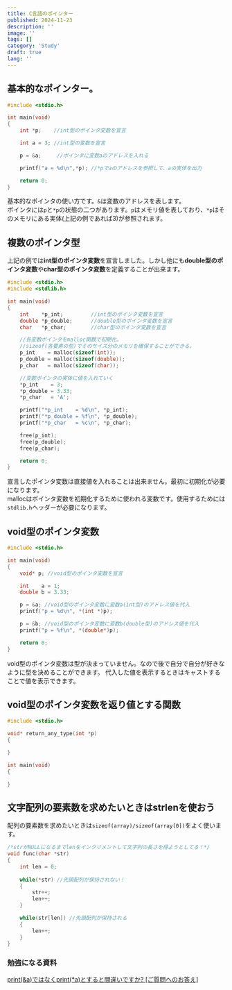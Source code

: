 ```yaml
---
title: C言語のポインター
published: 2024-11-23
description: ''
image: ''
tags: []
category: 'Study'
draft: true 
lang: ''
---
```


## 基本的なポインター。
```c
#include <stdio.h>

int main(void)
{
    int *p;    //int型のポインタ変数を宣言

    int a = 3; //int型の変数を宣言

    p = &a;     //ポインタに変数aのアドレスを入れる　

    printf("a = %d\n",*p); //*pでaのアドレスを参照して、aの実体を出力

    return 0;
}
```
基本的なポインタの使い方です。`&`は変数のアドレスを表します。  
ポインタには`p`と`*p`の状態の二つがあります。`p`はメモリ値を表しており、`*p`はそのメモリにある実体(上記の例であれば3)が参照されます。

## 複数のポインタ型
上記の例では**int型のポインタ変数**を宣言しました。しかし他にも**double型のポインタ変数**や**char型のポインタ変数**を定義することが出来ます。
```c
#include <stdio.h>
#include <stdlib.h>

int main(void)
{
    int    *p_int;         //int型のポインタ変数を宣言
    double *p_double;      //double型のポインタ変数を宣言
    char   *p_char;        //char型のポインタ変数を宣言

    //各変数ポインタをmalloc関数で初期化。
    //sizeof(各要素の型)でそのサイズ分のメモリを確保することができる。
    p_int    = malloc(sizeof(int));
    p_double = malloc(sizeof(double));
    p_char   = malloc(sizeof(char));

    //変数ポインタの実体に値を入れていく
    *p_int    = 3;
    *p_double = 3.33;
    *p_char   = 'A';

    printf("*p_int    = %d\n", *p_int);
    printf("*p_double = %f\n", *p_double);
    printf("*p_char   = %c\n", *p_char);

    free(p_int);
    free(p_double);
    free(p_char);

    return 0;
}
```
宣言したポインタ変数は直接値を入れることは出来ません。最初に初期化が必要になります。  
mallocはポインタ変数を初期化するために使われる変数です。使用するためには`stdlib.h`ヘッダーが必要になります。

## void型のポインタ変数
```c
#include <stdio.h>

int main(void)
{
	void* p; //void型のポインタ変数を宣言

	int    a = 1;
	double b = 3.33;

	p = &a; //void型のポインタ変数に変数a(int型)のアドレス値を代入
	printf("p = %d\n", *(int *)p);

	p = &b; //void型のポインタ変数に変数b(double型)のアドレス値を代入
	printf("p = %f\n", *(double*)p);

    return 0;
}
```
void型のポインタ変数は型が決まっていません。なので後で自分で自分が好きなように型を決めることができます。
代入した値を表示するときはキャストすることで値を表示できます。

## void型のポインタ変数を返り値とする関数

```c
#include <stdio.h>

void* return_any_type(int *p)
{

}

int main(void)
{

}
```

## 文字配列の要素数を求めたいときはstrlenを使おう
配列の要素数を求めたいときは`sizeof(array)/sizeof(array[0])`をよく使います。
```c
/*strがNULLになるまでlenをインクリメントして文字列の長さを得ようとしてる！*/
void func(char *str)
{
    int len = 0;
    
    while(*str) //先頭配列が保持されない！
    {
        str++;
        len++;
    }

    while(str[len]) //先頭配列が保持される
    {
        len++;
    }
}
```





### 勉強になる資料

[print(&a)ではなくprint(*a)とすると間違いですか? [ご質問へのお答え]](https://www.youtube.com/watch?v=SCzp6W9HX6o)